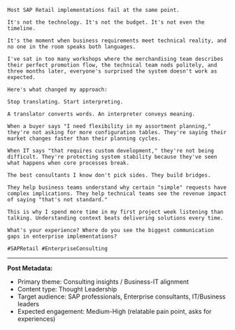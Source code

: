 ```
Most SAP Retail implementations fail at the same point.

It's not the technology. It's not the budget. It's not even the timeline.

It's the moment when business requirements meet technical reality, and no one in the room speaks both languages.

I've sat in too many workshops where the merchandising team describes their perfect promotion flow, the technical team nods politely, and three months later, everyone's surprised the system doesn't work as expected.

Here's what changed my approach:

Stop translating. Start interpreting.

A translator converts words. An interpreter conveys meaning.

When a buyer says "I need flexibility in my assortment planning," they're not asking for more configuration tables. They're saying their market changes faster than their planning cycles.

When IT says "that requires custom development," they're not being difficult. They're protecting system stability because they've seen what happens when core processes break.

The best consultants I know don't pick sides. They build bridges.

They help business teams understand why certain "simple" requests have complex implications. They help technical teams see the revenue impact of saying "that's not standard."

This is why I spend more time in my first project week listening than talking. Understanding context beats delivering solutions every time.

What's your experience? Where do you see the biggest communication gaps in enterprise implementations?

#SAPRetail #EnterpriseConsulting
```

---
**Post Metadata:**
- Primary theme: Consulting insights / Business-IT alignment
- Content type: Thought Leadership
- Target audience: SAP professionals, Enterprise consultants, IT/Business leaders
- Expected engagement: Medium-High (relatable pain point, asks for experiences)